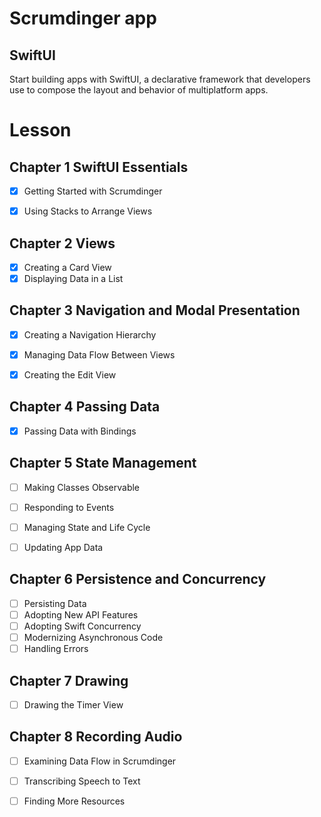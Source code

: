 # Scrumdinger app
## SwiftUI 
Start building apps with SwiftUI, a declarative framework that developers use to compose the layout and behavior of multiplatform apps.
# Lesson
## Chapter 1 SwiftUI Essentials
- [x] Getting Started with Scrumdinger
- [x] Using Stacks to Arrange Views


## Chapter 2 Views
- [x] Creating a Card View
- [x] Displaying Data in a List

## Chapter 3 Navigation and  Modal Presentation
- [x] Creating a Navigation Hierarchy
- [x] Managing Data Flow Between Views
- [x] Creating the Edit View


## Chapter 4 Passing Data
- [x] Passing Data with Bindings


## Chapter 5 State Management
- [ ] Making Classes Observable
- [ ] Responding to Events
- [ ] Managing State and Life Cycle
- [ ] Updating App Data


## Chapter 6 Persistence and Concurrency
- [ ] Persisting Data
- [ ] Adopting New API Features
- [ ] Adopting Swift Concurrency
- [ ] Modernizing Asynchronous Code
- [ ] Handling Errors

## Chapter 7 Drawing
- [ ] Drawing the Timer View

## Chapter 8 Recording Audio
- [ ] Examining Data Flow in Scrumdinger
- [ ] Transcribing Speech to Text
- [ ] Finding More Resources


